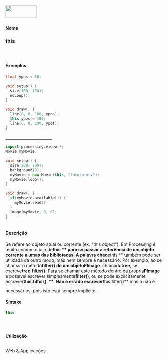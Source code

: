 <img height="40" src="../images/1pix.gif" width="100"/>
<img height="1" src="../images/1pix.gif" width="20"/>
<img height="1" src="../images/1pix.gif" width="555"/>

#### Nome
### this
<img height="25" src="../images/1pix.gif" width="1"/>

#### Exemplos

```pde
float ypos = 50; 
 
void setup() { 
  size(100, 100); 
  noLoop(); 
} 
 
void draw() { 
  line(0, 0, 100, ypos); 
  this.ypos = 100; 
  line(0, 0, 100, ypos); 
} 
 

```
<hr align="left" noshade="noshade" size="1" width="150"/>

```pde
import processing.video.*; 
Movie myMovie; 
 
void setup() { 
  size(200, 200); 
  background(0); 
  myMovie = new Movie(this, "totoro.mov"); 
  myMovie.loop(); 
} 
 
void draw() { 
  if(myMovie.available()) { 
    myMovie.read(); 
  } 
  image(myMovie, 0, 0); 
} 
 

```

#### Descrição
Se refere ao objeto atual ou corrente (ex. "this object"). Em Processing é muito comum o uso de**this ** para se passar a referência de um objeto corrente a umas das bibliotacas. A palavra chace**this ** também
pode ser utilizada da outro modo, mas nem sempre é
necessário. Por exemplo, ao se chamar o método**filter() **de um objeto**PImage**  chamado**tree**, se escreve**tree.filter()**. Para se chamar este método dentro da própria**PImage** é possível escrever simplesmente**filter()**, ou se pode explicitamente escrever**this.filter(). **  Não é errado escrever**this.filter()** mas n não é necessários, pois isto está sempre implícito.
<img height="25" src="../images/1pix.gif" width="1"/>

#### Sintaxe
```pde
this

```
<img height="25" src="../images/1pix.gif" width="1"/>

#### Utilização

	
Web & Applicações
<img height="25" src="../images/1pix.gif" width="1"/>
